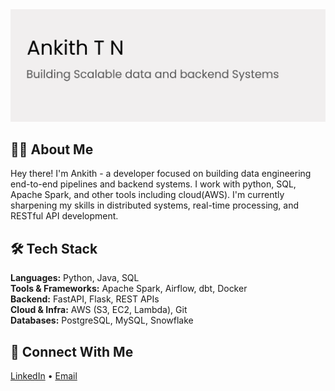 <img src="https://github.com/ankithtn/ankithtn/blob/main/github-banner.png" alt="banner" />
<br>

##  👨‍💻 About Me
Hey there! I'm Ankith - a developer focused on building data engineering end-to-end pipelines and backend systems. I work with python, SQL, Apache Spark, and other tools including cloud(AWS). I'm currently sharpening my skills in distributed systems, real-time processing, and RESTful API development.
<br>

## 🛠️ Tech Stack

**Languages:** Python, Java, SQL  
**Tools & Frameworks:** Apache Spark, Airflow, dbt, Docker  
**Backend:** FastAPI, Flask, REST APIs  
**Cloud & Infra:** AWS (S3, EC2, Lambda), Git  
**Databases:** PostgreSQL, MySQL, Snowflake

## 🤝 Connect With Me

[LinkedIn](https://www.linkedin.com/in/ankithtn/) • [Email](mailto:ankithtn2003@gmail.com)
